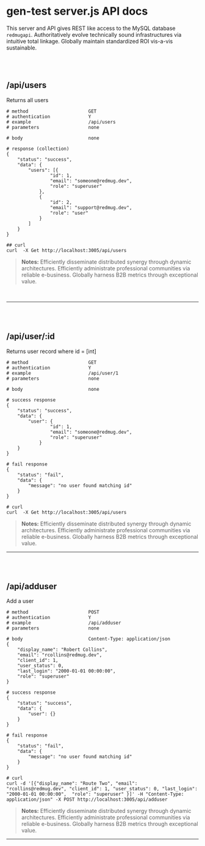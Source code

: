 # gen-test server.js API docs

This server and API gives REST like access to the MySQL database `redmugapi`.
Authoritatively evolve technically sound infrastructures via intuitive total linkage. Globally maintain standardized ROI vis-a-vis sustainable.

<br><br>

## /api/users

Returns all users

```Text
# method                      GET
# authentication              Y
# example                     /api/users
# parameters                  none
```

```
# body                        none
```

```Text
# response (collection)
{
	"status": "success",
	"data": {
		"users": [{
				"id": 1,
				"email": "someone@redmug.dev",
				"role": "superuser"
			},
			{
				"id": 2,
				"email": "support@redmug.dev",
				"role": "user"
			}
		]
	}
}
```

```Text
## curl
curl  -X Get http://localhost:3005/api/users
```

> **Notes:**
> Efficiently disseminate distributed synergy through dynamic architectures. Efficiently administrate professional communities via reliable e-business. Globally harness B2B metrics through exceptional value.

<br><hr>

<br><br>

## /api/user/:id

Returns user record where id = [int]

```Text
# method                      GET
# authentication              Y
# example                     /api/user/1
# parameters                  none
```

```Text
# body                        none
```

```Text
# success response
{
	"status": "success",
	"data": {
		"user": {
				"id": 1,
				"email": "someone@redmug.dev",
				"role": "superuser"
			}
	}
}
```

```Text
# fail response
{
	"status": "fail",
	"data": {
		"message": "no user found matching id"
	}
}
```

```Text
# curl
curl  -X Get http://localhost:3005/api/users
```

> **Notes:**
> Efficiently disseminate distributed synergy through dynamic architectures. Efficiently administrate professional communities via reliable e-business. Globally harness B2B metrics through exceptional value.

<hr>

<br><br>

## /api/adduser

Add a user

```Text
# method                      POST
# authentication              Y
# example                     /api/adduser
# parameters                  none
```

```Text
# body                        Content-Type: application/json
{
	"display_name": "Robert Collins",
	"email": "rcollins@redmug.dev",
	"client_id": 1,
	"user_status": 0,
	"last_login": "2000-01-01 00:00:00",
	"role": "superuser"
}
```

```Text
# success response
{
	"status": "success",
	"data": {
		"user": {}
	}
}
```

```Text
# fail response
{
	"status": "fail",
	"data": {
		"message": "no user found matching id"
	}
}
```

```Text
# curl
curl -d '[{"display_name": "Route Two",	"email": "rcollins@redmug.dev",	"client_id": 1,	"user_status": 0, "last_login": "2000-01-01 00:00:00",	"role": "superuser" }]' -H "Content-Type: application/json" -X POST http://localhost:3005/api/adduser
```

> **Notes:**
> Efficiently disseminate distributed synergy through dynamic architectures. Efficiently administrate professional communities via reliable e-business. Globally harness B2B metrics through exceptional value.

<hr>
